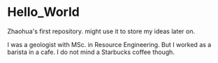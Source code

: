 # Hello_World
Zhaohua's first repository. might use it to store my ideas later on.

I was a geologist with MSc. in Resource Engineering. But I worked as a barista in a cafe.
I do not mind a Starbucks coffee though.
